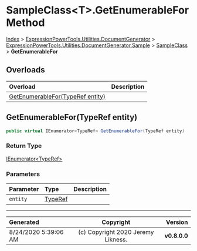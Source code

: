 ﻿# SampleClass&lt;T>.GetEnumerableFor Method

[Index](../index.md) > [ExpressionPowerTools.Utilities.DocumentGenerator](ExpressionPowerTools.Utilities.DocumentGenerator.a.md) > [ExpressionPowerTools.Utilities.DocumentGenerator.Sample](ExpressionPowerTools.Utilities.DocumentGenerator.Sample.n.md) > [SampleClass<T>](ExpressionPowerTools.Utilities.DocumentGenerator.Sample.SampleClass`1.cs.md) > **GetEnumerableFor**



## Overloads

| Overload | Description |
| :-- | :-- |
| [GetEnumerableFor(TypeRef entity)](#getenumerablefortyperef-entity) |  |
## GetEnumerableFor(TypeRef entity)



```csharp
public virtual IEnumerator<TypeRef> GetEnumerableFor(TypeRef entity)
```

### Return Type

 [IEnumerator&lt;TypeRef>](https://docs.microsoft.com/dotnet/api/system.collections.generic.ienumerator-1) 

### Parameters

| Parameter | Type | Description |
| :-- | :-- | :-- |
| `entity` | [TypeRef](ExpressionPowerTools.Utilities.DocumentGenerator.Hierarchy.TypeRef.cs.md) |  |



---

| Generated | Copyright | Version |
| :-- | :-: | --: |
| 8/24/2020 5:39:06 AM | (c) Copyright 2020 Jeremy Likness. | **v0.8.0.0** |
